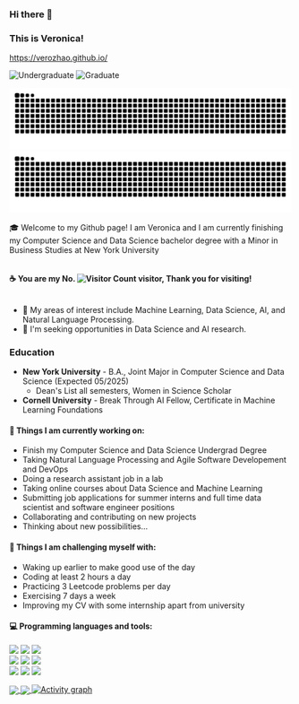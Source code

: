 ### Hi there 👋 
### This is Veronica!
https://verozhao.github.io/

![Undergraduate](https://img.shields.io/badge/Undergraduate-NYU-purple) ![Graduate](https://img.shields.io/badge/Certificate-Cornell-red)

![github contribution grid snake animation](https://raw.githubusercontent.com/verozhao/verozhao/output/github-contribution-grid-snake-dark.svg#gh-dark-mode-only)
![github contribution grid snake animation](https://raw.githubusercontent.com/verozhao/verozhao/output/github-contribution-grid-snake.svg#gh-light-mode-only)


🎓 Welcome to my Github page! I am Veronica and I am currently finishing my Computer Science and Data Science bachelor degree with a Minor in Business Studies at New York University

<div style="display: flex; align-items: center; gap: 4px;">
  
#### ☕  You are my No. <img src="https://profile-counter.glitch.me/ziqiveronica/count.svg" alt="Visitor Count" style="height: 1em;"/> visitor, Thank you for visiting!
</div>

- 🔬 My areas of interest include Machine Learning, Data Science, AI, and Natural Language Processing.
- 🚀 I'm seeking opportunities in Data Science and AI research.

### Education
- **New York University** - B.A., Joint Major in Computer Science and Data Science (Expected 05/2025)
  - Dean's List all semesters, Women in Science Scholar
- **Cornell University** - Break Through AI Fellow, Certificate in Machine Learning Foundations

#### 🌱 Things I am currently working on: 
- Finish my Computer Science and Data Science Undergrad Degree
- Taking Natural Language Processing and Agile Software Developement and DevOps
- Doing a research assistant job in a lab
- Taking online courses about Data Science and Machine Learning
- Submitting job applications for summer interns and full time data scientist and software engineer positions
- Collaborating and contributing on new projects
- Thinking about new possibilities...

#### :muscle: Things I am challenging myself with:
- Waking up earlier to make good use of the day
- Coding at least 2 hours a day
- Practicing 3 Leetcode problems per day
- Exercising 7 days a week
- Improving my CV with some internship apart from university

#### :computer: Programming languages and tools:
<p>
<code><img width="10%" src="https://www.vectorlogo.zone/logos/java/java-ar21.svg"></code>
<code><img width="10%" src="https://www.vectorlogo.zone/logos/python/python-official.svg"></code>
<code><img width="8%" src="https://www.vectorlogo.zone/logos/r-project/r-project-official.svg"></code>
<br />
<code><img width="10%" src="https://www.vectorlogo.zone/logos/mysql/mysql-ar21.svg"></code>
<code><img width="10%" src="https://www.vectorlogo.zone/logos/mongodb/mongodb-ar21.svg"></code>
<code><img width="10%" src="https://www.vectorlogo.zone/logos/git-scm/git-scm-ar21.svg"></code>
<br />
<code><img width="10%" src="https://www.vectorlogo.zone/logos/tensorflow/tensorflow-ar21.svg"></code>
<code><img width="10%" src="https://www.vectorlogo.zone/logos/pytorch/pytorch-ar21.svg"></code>
<code><img width="10%" src="https://www.vectorlogo.zone/logos/javascript/javascript-ar21~alt.svg"></code>
</p>

<a href="https://github.com/verozhao/github-readme-stats">
  <img height=179.5 align="center" src="https://github-readme-stats-eight-theta.vercel.app/api?username=verozhao&show=prs_merged,prs_merged_percentage&show_icons=true&theme=radical&include_all_commits=true&count_private=true&border_radius=4.5" />
</a>
<a href="https://github.com/verozhao/convoychat">
  <img height=179.5 align="center" src="https://github-readme-stats.vercel.app/api/top-langs/?username=verozhao&hide_progress=true&theme=radical&hide=jupyternotebook&count_private=true&langs_count=20&border_radius=4.5" />
</a>

</div>

<a href="https://github.com/verozhao/github-readme-activity-graph">
    <img src="https://github-readme-activity-graph.vercel.app/graph?username=verozhao&theme=xcode&hide_border=true&radius=4.5" alt="Activity graph">
</a>
